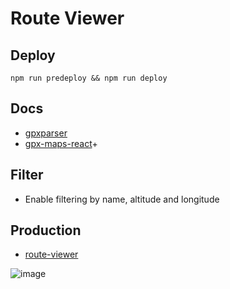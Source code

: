 # Route Viewer

## Deploy

`npm run predeploy && npm run deploy`

## Docs

- [gpxparser](https://www.npmjs.com/package/gpxparser)
- [gpx-maps-react](https://www.manuelkruisz.com/blog/posts/gpx-maps-react)+


## Filter

- Enable filtering by name, altitude and longitude

## Production

- [route-viewer](https://miguelrguez16.github.io/route-viewer/)

![image](https://github.com/user-attachments/assets/dbb482e3-cfe8-4067-b9de-bda000945144)
